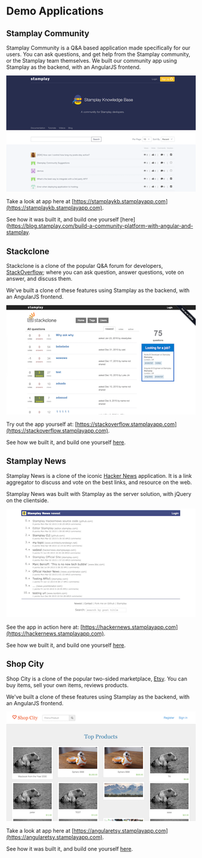 # Demo Applications

## Stamplay Community
    
Stamplay Community is a Q&amp;A based application made specifically for our users. You can ask questions, and get help from the Stamplay community, or the Stamplay team themselves. We built our community app using Stamplay as the backend, with an AngularJS frontend.

![Stamplay Community](/images/stamplay_community.png)

Take a look at app here at [https://stamplaykb.stamplayapp.com](https://stamplaykb.stamplayapp.com).

See how it was built it, and build one yourself [here](https://blog.stamplay.com/build-a-community-platform-with-angular-and-stamplay.



## Stackclone

Stackclone is a clone of the popular Q&amp;A forum for developers, [StackOverflow](https://stackoverflow.com/); where you can ask question, answer questions, vote on answer, and discuss them.

We've built a clone of these features using Stamplay as the backend, with an AngularJS frontend.

![Stackclone](/images/stackoverflow_clone.png)

Try out the app yourself at: [https://stackoverflow.stamplayapp.com](https://stackoverflow.stamplayapp.com).

See how we built it, and build one yourself [here](https://blog.stamplay.com/create-a-qa-app-like-stackoverflow-with-angularjs/).


## Stamplay News
        
Stamplay News is a clone of the iconic [Hacker News](https://news.ycombinator.com/) application. It is a link aggregator to discuss and vote on the best links, and resource on the web.

Stamplay News was built with Stamplay as the server solution, with jQuery on the clientside.

![Stamplay News](/images/hackernews_clone.png)

See the app in action here at: [https://hackernews.stamplayapp.com](https://hackernews.stamplayapp.com).

See how we built it, and build one yourself [here](http://stackshare.io/stamplay/building-a-hacker-news-clone-without-writing-any-backend-code).
   

## Shop City

Shop City is a clone of the popular two-sided marketplace, [Etsy](https://www.etsy.com/). You can buy items, sell your own items, reviews products.

We've built a clone of these features using Stamplay as the backend, with an AngularJS frontend.

![Shop City](/images/etsy_clone.png)

Take a look at app here at [https://angularetsy.stamplayapp.com](https://angularetsy.stamplayapp.com).

See how it was built it, and build one yourself [here](https://scotch.io/tutorials/build-an-etsy-clone-with-angular-and-stamplay-part-1).
